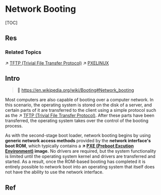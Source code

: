 # Network Booting

[TOC]



## Res
### Related Topics
↗ [TFTP (Trivial File Transfer Protocol)](../../../../../🏎️%20Computer%20Networking%20and%20Communication/📌%20Computer%20Networking%20Basics/0x01%20Application%20Layer/File%20Transferring/FTP%20(File%20Transfer%20Protocol)/TFTP%20(Trivial%20File%20Transfer%20Protocol).md)
↗ [PXELINUX](../Syslinux%20Project/PXELINUX.md)



## Intro
> 🔗 https://en.wikipedia.org/wiki/Booting#Network_booting

Most computers are also capable of booting over a computer network. In this scenario, the operating system is stored on the disk of a server, and certain parts of it are transferred to the client using a simple protocol such as the ↗ [TFTP (Trivial File Transfer Protocol)](../../../../../🏎️%20Computer%20Networking%20and%20Communication/📌%20Computer%20Networking%20Basics/0x01%20Application%20Layer/File%20Transferring/FTP%20(File%20Transfer%20Protocol)/TFTP%20(Trivial%20File%20Transfer%20Protocol).md). After these parts have been transferred, the operating system takes over the control of the booting process.

As with the second-stage boot loader, network booting begins by using **generic network access methods** provided by the **network interface's boot ROM**, which typically contains a **↗ [PXE (Preboot Excution Environment)](PXE%20(Preboot%20Excution%20Environment)/PXE%20(Preboot%20Excution%20Environment).md) image.** No drivers are required, but the system functionality is limited until the operating system kernel and drivers are transferred and started. As a result, once the ROM-based booting has completed it is entirely possible to network boot into an operating system that itself does not have the ability to use the network interface.



## Ref

